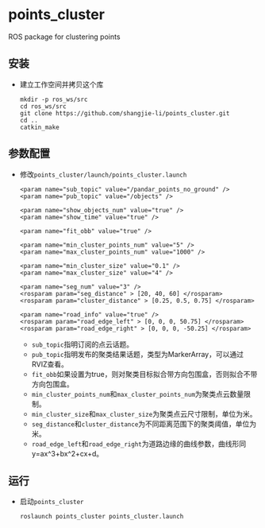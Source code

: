 # points_cluster

ROS package for clustering points

## 安装
 - 建立工作空间并拷贝这个库
   ```Shell
   mkdir -p ros_ws/src
   cd ros_ws/src
   git clone https://github.com/shangjie-li/points_cluster.git
   cd ..
   catkin_make
   ```
   
## 参数配置
 - 修改`points_cluster/launch/points_cluster.launch`
   ```Shell
   <param name="sub_topic" value="/pandar_points_no_ground" />
   <param name="pub_topic" value="/objects" />

   <param name="show_objects_num" value="true" />
   <param name="show_time" value="true" />

   <param name="fit_obb" value="true" />
   
   <param name="min_cluster_points_num" value="5" />
   <param name="max_cluster_points_num" value="1000" />
   
   <param name="min_cluster_size" value="0.1" />
   <param name="max_cluster_size" value="4" />
   
   <param name="seg_num" value="3" />
   <rosparam param="seg_distance" > [20, 40, 60] </rosparam>
   <rosparam param="cluster_distance" > [0.25, 0.5, 0.75] </rosparam>

   <param name="road_info" value="true" />
   <rosparam param="road_edge_left" > [0, 0, 0, 50.75] </rosparam>
   <rosparam param="road_edge_right" > [0, 0, 0, -50.25] </rosparam>
   ```
    - `sub_topic`指明订阅的点云话题。
    - `pub_topic`指明发布的聚类结果话题，类型为MarkerArray，可以通过RVIZ查看。
    - `fit_obb`如果设置为true，则对聚类目标拟合带方向包围盒，否则拟合不带方向包围盒。
    - `min_cluster_points_num`和`max_cluster_points_num`为聚类点云数量限制。
    - `min_cluster_size`和`max_cluster_size`为聚类点云尺寸限制，单位为米。
    - `seg_distance`和`cluster_distance`为不同距离范围下的聚类阈值，单位为米。
    - `road_edge_left`和`road_edge_right`为道路边缘的曲线参数，曲线形同y=ax^3+bx^2+cx+d。

## 运行
 - 启动`points_cluster`
   ```Shell
   roslaunch points_cluster points_cluster.launch
   ```

